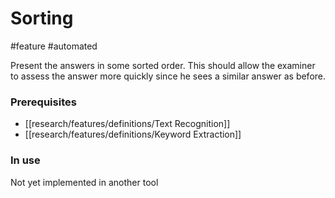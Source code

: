 # Sorting
#feature #automated 

Present the answers in some sorted order. This should allow the examiner to assess the answer more quickly since he sees a similar answer as before.

### Prerequisites
- [[research/features/definitions/Text Recognition]]
- [[research/features/definitions/Keyword Extraction]]

### In use 
Not yet implemented in another tool


